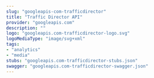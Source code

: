 ```yaml
---
slug: "googleapis-com-trafficdirector"
title: "Traffic Director API"
provider: "googleapis.com"
description: ""
logo: "googleapis.com-trafficdirector-logo.svg"
logoMediaType: "image/svg+xml"
tags:
- "analytics"
- "media"
stubs: "googleapis.com-trafficdirector-stubs.json"
swagger: "googleapis.com-trafficdirector-swagger.json"
---
```

